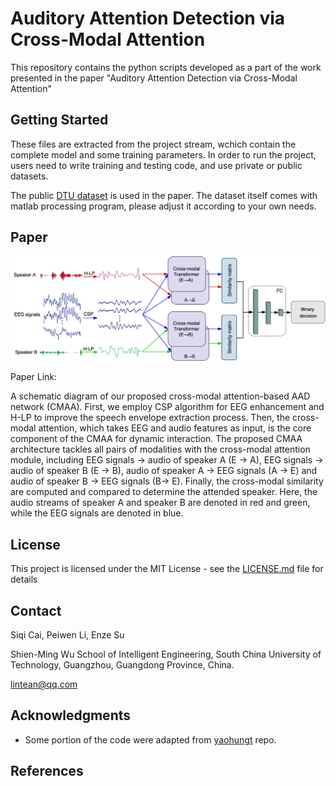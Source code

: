 # Auditory Attention Detection via Cross-Modal Attention

This repository contains the python scripts developed as a part of the work presented in the paper "Auditory Attention Detection via Cross-Modal Attention"

## Getting Started

These files are extracted from the project stream, wchich contain the complete model and some training parameters.  In order to run the project, users need to write training and testing code, and use private or public datasets.

The public [DTU dataset](https://doi.org/10.5281/zenodo.1199011) is used in the paper. The dataset itself comes with matlab processing program, please adjust it according to your own needs.

## Paper

![model](./pic/model.jpg)

Paper Link:

A schematic diagram of our proposed cross-modal attention-based AAD network (CMAA). First, we employ CSP algorithm for EEG enhancement and H-LP to improve the speech envelope extraction process. Then, the cross-modal attention, which takes EEG and audio features as input, is the core component of the CMAA for dynamic interaction. The proposed CMAA architecture tackles all pairs of modalities with the cross-modal attention module, including EEG signals → audio of speaker A (E → A), EEG signals → audio of speaker B (E → B), audio of speaker A → EEG signals (A → E) and audio of speaker B → EEG signals (B→ E). Finally, the cross-modal similarity are computed and compared to determine the attended speaker. Here, the audio streams of speaker A and speaker B are denoted in red and green, while the EEG signals are denoted in blue.

## License

This project is licensed under the MIT License - see the [LICENSE.md](LICENSE.md) file for details

## Contact

Siqi Cai, Peiwen Li, Enze Su

Shien-Ming Wu School of Intelligent Engineering, South China University of Technology, Guangzhou, Guangdong Province, China.

<lintean@qq.com>

## Acknowledgments

* Some portion of the code were adapted from [yaohungt](https://github.com/yaohungt/Multimodal-Transformer) repo.

## References

